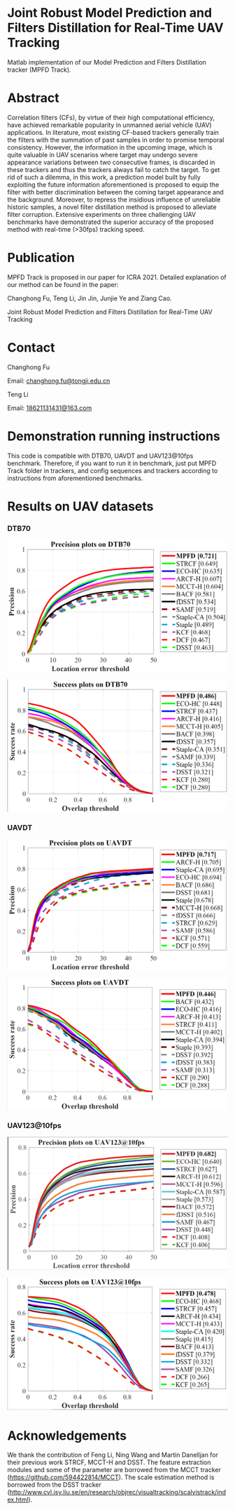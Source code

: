 # Joint Robust Model Prediction and Filters Distillation for Real-Time UAV Tracking

Matlab implementation of our Model Prediction and Filters Distillation tracker (MPFD Track).

# Abstract

Correlation filters (CFs), by virtue of their high computational efficiency, have achieved remarkable popularity in unmanned aerial vehicle (UAV) applications. In literature, most existing CF-based trackers generally train the filters with the summation of past samples in order to promise temporal consistency. However, the information in the upcoming image, which is quite valuable in UAV scenarios where target may undergo severe appearance variations between two consecutive frames, is discarded in these trackers and thus the trackers always fail to catch the target. To get rid of such a dilemma, in this work, a prediction model built by fully exploiting the future information aforementioned is proposed to equip the filter with better discrimination between the coming target appearance and the background. Moreover, to repress the insidious influence of unreliable historic samples, a novel filter distillation method is proposed to alleviate filter corruption. Extensive experiments on three challenging UAV benchmarks have demonstrated the superior accuracy of the proposed method with real-time (>30fps) tracking speed.

# Publication

MPFD Track is proposed in our paper for ICRA 2021. Detailed explanation of our method can be found in the paper:

Changhong Fu, Teng Li, Jin Jin, Junjie Ye and Ziang Cao.

Joint Robust Model Prediction and Filters Distillation for Real-Time UAV Tracking

# Contact

Changhong Fu

Email: [changhong.fu@tongji.edu.cn](mailto:changhong.fu@tongji.edu.cn)

Teng Li

Email:  18621131431@163.com

# Demonstration running instructions

This code is compatible with  DTB70, UAVDT and UAV123@10fps benchmark. Therefore, if you want to run it in benchmark, just put MPFD Track folder in trackers, and config sequences and trackers according to instructions from aforementioned benchmarks. 

# Results on UAV datasets

### DTB70

![](results_OPE/DTB70/error.png)



![](results_OPE/DTB70/overlap.png)



### UAVDT

![](results_OPE/UAVDT/error.png)



![](results_OPE/UAVDT/overlap.png)





### UAV123@10fps

![](results_OPE/UAV123_10fps/error.png)



![](results_OPE/UAV123_10fps/overlap.png)





# Acknowledgements

We thank the contribution of  Feng Li, Ning Wang and Martin Danelljan for their previous work STRCF,  MCCT-H and DSST.  The feature extraction modules and some of the parameter are borrowed from the MCCT tracker (https://github.com/594422814/MCCT). The scale estimation method is borrowed from the DSST tracker (http://www.cvl.isy.liu.se/en/research/objrec/visualtracking/scalvistrack/index.html).
